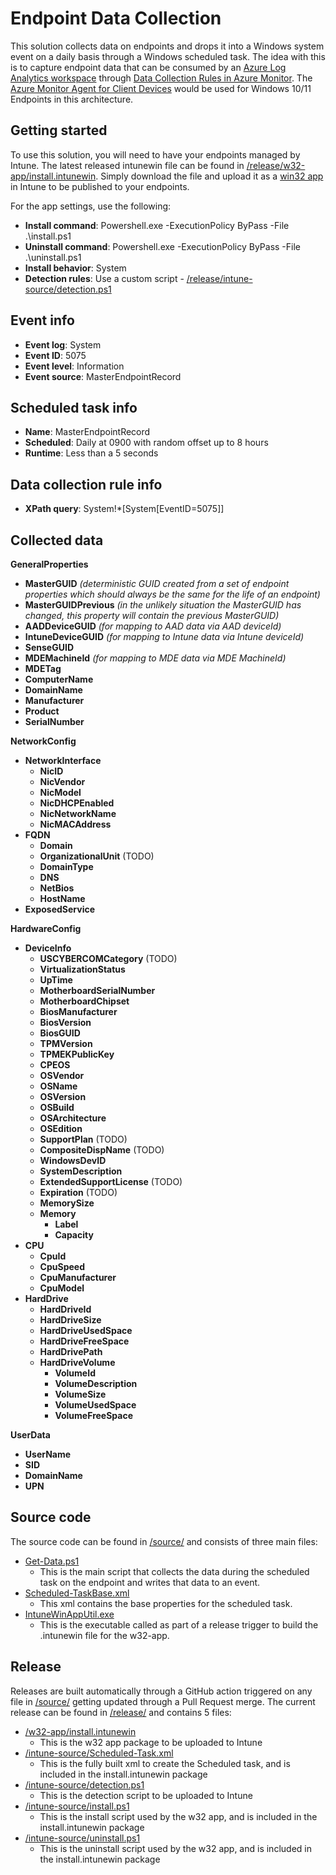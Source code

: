 # Endpoint Data Collection

This solution collects data on endpoints and drops it into a Windows system event on a daily basis through a Windows scheduled task.
The idea with this is to capture endpoint data that can be consumed by an [Azure Log Analytics workspace](https://learn.microsoft.com/en-us/azure/azure-monitor/logs/log-analytics-workspace-overview) through [Data Collection Rules in Azure Monitor](https://learn.microsoft.com/en-us/azure/azure-monitor/essentials/data-collection).
The [Azure Monitor Agent for Client Devices](https://learn.microsoft.com/en-us/azure/azure-monitor/agents/azure-monitor-agent-windows-client) would be used for Windows 10/11 Endpoints in this architecture.

## Getting started

To use this solution, you will need to have your endpoints managed by Intune.
The latest released intunewin file can be found in [/release/w32-app/install.intunewin](/release/w32-app/install.intunewin).
Simply download the file and upload it as a [win32 app](https://learn.microsoft.com/en-us/mem/intune/apps/apps-win32-add) in Intune to be published to your endpoints.

For the app settings, use the following:
- **Install command**: Powershell.exe -ExecutionPolicy ByPass -File .\install.ps1
- **Uninstall command**: Powershell.exe -ExecutionPolicy ByPass -File .\uninstall.ps1
- **Install behavior**: System
- **Detection rules**: Use a custom script - [/release/intune-source/detection.ps1](/release/intune-source/detection.ps1)

## Event info
- **Event log**: System
- **Event ID**: 5075
- **Event level**: Information
- **Event source**: MasterEndpointRecord

## Scheduled task info
- **Name**: MasterEndpointRecord
- **Scheduled**: Daily at 0900 with random offset up to 8 hours
- **Runtime**: Less than a 5 seconds

## Data collection rule info
- **XPath query**: System!*[System[EventID=5075]]

## Collected data
**GeneralProperties**
- **MasterGUID** *(deterministic GUID created from a set of endpoint properties which should always be the same for the life of an endpoint)*
- **MasterGUIDPrevious** *(in the unlikely situation the MasterGUID has changed, this property will contain the previous MasterGUID)*
- **AADDeviceGUID** *(for mapping to AAD data via AAD deviceId)*
- **IntuneDeviceGUID** *(for mapping to Intune data via Intune deviceId)*
- **SenseGUID**
- **MDEMachineId** *(for mapping to MDE data via MDE MachineId)*
- **MDETag**
- **ComputerName**
- **DomainName**
- **Manufacturer**
- **Product**
- **SerialNumber**

**NetworkConfig**
- **NetworkInterface**
  - **NicID**
  - **NicVendor**
  - **NicModel**
  - **NicDHCPEnabled**
  - **NicNetworkName**
  - **NicMACAddress**
- **FQDN**
  - **Domain**
  - **OrganizationalUnit** (TODO)
  - **DomainType**
  - **DNS**
  - **NetBios**
  - **HostName**
- **ExposedService**

**HardwareConfig**
- **DeviceInfo**
  - **USCYBERCOMCategory** (TODO)
  - **VirtualizationStatus**
  - **UpTime**
  - **MotherboardSerialNumber**
  - **MotherboardChipset**
  - **BiosManufacturer**
  - **BiosVersion**
  - **BiosGUID**
  - **TPMVersion**
  - **TPMEKPublicKey**
  - **CPEOS**
  - **OSVendor**
  - **OSName**
  - **OSVersion**
  - **OSBuild**
  - **OSArchitecture**
  - **OSEdition**
  - **SupportPlan** (TODO)
  - **CompositeDispName** (TODO)
  - **WindowsDevID**
  - **SystemDescription**
  - **ExtendedSupportLicense** (TODO)
  - **Expiration** (TODO)
  - **MemorySize**
  - **Memory**
    - **Label**
    - **Capacity**
- **CPU**
  - **CpuId**
  - **CpuSpeed**
  - **CpuManufacturer**
  - **CpuModel**
- **HardDrive**
  - **HardDriveId**
  - **HardDriveSize**
  - **HardDriveUsedSpace**
  - **HardDriveFreeSpace**
  - **HardDrivePath**
  - **HardDriveVolume**
    - **VolumeId**
    - **VolumeDescription**
    - **VolumeSize**
    - **VolumeUsedSpace**
    - **VolumeFreeSpace**

**UserData**
- **UserName**
- **SID**
- **DomainName**
- **UPN**

## Source code
The source code can be found in [/source/](/source/) and consists of three main files:
- [Get-Data.ps1](/source/Get-Data.ps1)
  - This is the main script that collects the data during the scheduled task on the endpoint and writes that data to an event.
- [Scheduled-TaskBase.xml](/source/Scheduled-TaskBase.xml)
  - This xml contains the base properties for the scheduled task.
- [IntuneWinAppUtil.exe](/source/IntuneWinAppUtil.exe)
  - This is the executable called as part of a release trigger to build the .intunewin file for the w32-app.

## Release
Releases are built automatically through a GitHub action triggered on any file in [/source/](/source/) getting updated through a Pull Request merge.
The current release can be found in [/release/](/release/) and contains 5 files:
- [/w32-app/install.intunewin](/release/w32-app/install.intunewin)
  - This is the w32 app package to be uploaded to Intune
- [/intune-source/Scheduled-Task.xml](/release/intune-source/Scheduled-Task.xml)
  - This is the fully built xml to create the Scheduled task, and is included in the install.intunewin package
- [/intune-source/detection.ps1](/release/intune-source/detection.ps1)
  - This is the detection script to be uploaded to Intune
- [/intune-source/install.ps1](/release/intune-source/install.ps1)
  - This is the install script used by the w32 app, and is included in the install.intunewin package
- [/intune-source/uninstall.ps1](/release/intune-source/uninstall.ps1)
  - This is the uninstall script used by the w32 app, and is included in the install.intunewin package
